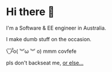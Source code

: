 # Hi there 👋

I'm a Software & EE engineer in Australia.

I make dumb stuff on the occasion.

\̅_̅/̷̚ʾo( ︾ω ︾ o) mmm covfefe

pls don't backseat me, [or else...](https://github.com/tadyen/LoL-Report-macro)

<!--
- 🔭 I’m currently working on ...
- 🌱 I’m currently learning ...
- 👯 I’m looking to collaborate on ...
- 🤔 I’m looking for help with ...
- 💬 Ask me about ...
- 📫 How to reach me: ...
- 😄 Pronouns: ...
- ⚡ Fun fact: ...
-->
